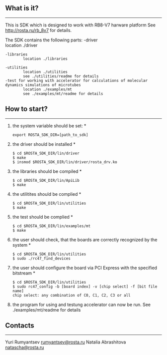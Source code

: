 ## What is it?
-----------
This is SDK which is designed to work with RB8-V7 harware platform See http://rosta.ru/rb_8v7 for details. 

The SDK contains the following parts:
	-driver	   																							
			location ./driver
		
	-libraries
			location ./libraries 
 
	-utilities	
			location ./utilities 
			see ./utilities/readme for details   	
	-test for working with accelerator for calculations of molecular dynamics simulations of microtubes 
			location ./examples/mt
			see ./examples/mt/readme for details 			

  
 
## How to start?
-----------   
1. the system variable should be set:
	* 
	```
	export ROSTA_SDK_DIR=[path_to_sdk]
	```
2. the driver should be installed 
	*  
	```
	$ cd $ROSTA_SDK_DIR/lin/driver
	$ make
	$ insmod $ROSTA_SDK_DIR/lin/driver/rosta_drv.ko
	```
3. the libraries should be compiled
	* 
	```
	$ cd $ROSTA_SDK_DIR/lin/ApiLib
	$ make  
	```
4. the utilitites should be complied
	* 
	```
	$ cd $ROSTA_SDK_DIR/lin/utilities
	$ make  
	```
5. the test should be complied
	* 
	```
	$ cd $ROSTA_SDK_DIR/lin/examples/mt
	$ make
	```

6. the user should check, that the boards are correctly recognized by the system 
	* 
	```
	$ cd $ROSTA_SDK_DIR/lin/utilities
	$ sudo ./rc47_find_devices
	```        
7. the user should configure the board via PCI Express with the specified bitstream
	* 
	```
	$ cd $ROSTA_SDK_DIR/lin/utilities
	$ sudo rc47_config -b [board index] -v [chip select] -f [bit file name]
	chip select: any combination of C0, C1, C2, C3 or all
	```  
8. the program for using and testung accelerator can now be run. See ./examples/mt/readme for details

## Contacts
--------
Yuri Rumyantsev
rumyantsev@rosta.ru
Natalia Abrashitova 
natascha@rosta.ru 
	
